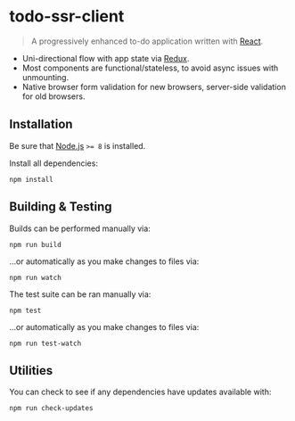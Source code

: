 # todo-ssr-client
> A progressively enhanced to-do application written with [React](https://npmjs.com/react).

* Uni-directional flow with app state via [Redux](https://npmjs.com/redux).
* Most components are functional/stateless, to avoid async issues with unmounting.
* Native browser form validation for new browsers, server-side validation for old browsers.


## Installation

Be sure that [Node.js](http://nodejs.org) `>= 8` is installed.

Install all dependencies:
```shell
npm install
```


## Building & Testing

Builds can be performed manually via:
```shell
npm run build
```

…or automatically as you make changes to files via:
```shell
npm run watch
```

The test suite can be ran manually via:
```shell
npm test
```

…or automatically as you make changes to files via:
```shell
npm run test-watch
```


## Utilities

You can check to see if any dependencies have updates available with:
```shell
npm run check-updates
```

